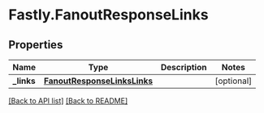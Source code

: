 # Fastly.FanoutResponseLinks

## Properties

Name | Type | Description | Notes
------------ | ------------- | ------------- | -------------
**_links** | [**FanoutResponseLinksLinks**](FanoutResponseLinksLinks.md) |  | [optional] 


[[Back to API list]](../../README.md#endpoints) [[Back to README]](../../README.md)
